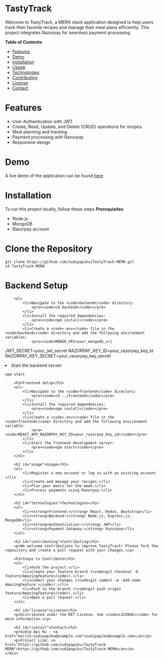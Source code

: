 # TastyTrack
Welcome to TastyTrack, a MERN stack application designed to help users track their favorite recipes and manage their meal plans efficiently. This project integrates Razorpay for seamless payment processing.

**Table of Contents**
<ul>
    <li><a href="#features">Features</a></li>
    <li><a href="#demo">Demo</a></li>
    <li><a href="#installation">Installation</a></li>
    <li><a href="#usage">Usage</a></li>
    <li><a href="#technologies">Technologies</a></li>
    <li><a href="#contributing">Contributing</a></li>
    <li><a href="#license">License</a></li>
    <li><a href="#contact">Contact</a></li>
</ul>

# Features
<ul>
    <li>User Authentication with JWT</li>
    <li>Create, Read, Update, and Delete (CRUD) operations for recipes</li>
    <li>Meal planning and tracking</li>
    <li>Payment processing with Razorpay</li>
    <li>Responsive design</li>
</ul>

# Demo
A live demo of the application can be found <a href="#">here</a>

# Installation

To run this project locally, follow these steps
**Prerequisites**
<ul>
    <li>Node.js</li>
    <li>MongoDB</li>
    <li>Razorpay account</li>
</ul>

# Clone the Repository
<pre><code>git clone https://github.com/sudipapiku/TastyTrack-MERN.git
cd TastyTrack-MERN</code></pre>

# Backend Setup
        <ol>
            <li>Navigate to the <code>backend</code> directory:
                <pre><code>cd backend</code></pre>
            </li>
            <li>Install the required dependencies:
                <pre><code>npm install</code></pre>
            </li>
            <li>Create a <code>.env</code> file in the <code>backend</code> directory and add the following environment variables:
                <pre><code>MONGO_URI=your_mongodb_uri
JWT_SECRET=your_jwt_secret
RAZORPAY_KEY_ID=your_razorpay_key_id
RAZORPAY_KEY_SECRET=your_razorpay_key_secret</code></pre>
            </li>
            <li>Start the backend server:
                <pre><code>npm start</code></pre>
            </li>
        </ol>

        <h3>Frontend Setup</h3>
        <ol>
            <li>Navigate to the <code>frontend</code> directory:
                <pre><code>cd ../frontend</code></pre>
            </li>
            <li>Install the required dependencies:
                <pre><code>npm install</code></pre>
            </li>
            <li>Create a <code>.env</code> file in the <code>frontend</code> directory and add the following environment variable:
                <pre><code>REACT_APP_RAZORPAY_KEY_ID=your_razorpay_key_id</code></pre>
            </li>
            <li>Start the frontend development server:
                <pre><code>npm start</code></pre>
            </li>
        </ol>

        <h2 id="usage">Usage</h2>
        <ol>
            <li>Register a new account or log in with an existing account.</li>
            <li>Create and manage your recipes.</li>
            <li>Plan your meals for the week.</li>
            <li>Process payments using Razorpay.</li>
        </ol>

        <h2 id="technologies">Technologies</h2>
        <ul>
            <li><strong>Frontend:</strong> React, Redux, Bootstrap</li>
            <li><strong>Backend:</strong> Node.js, Express.js, MongoDB</li>
            <li><strong>Authentication:</strong> JWT</li>
            <li><strong>Payment Gateway:</strong> Razorpay</li>
        </ul>

        <h2 id="contributing">Contributing</h2>
        <p>We welcome contributions to improve TastyTrack! Please fork the repository and create a pull request with your changes.</p>

        <h3>Steps to Contribute</h3>
        <ol>
            <li>Fork the project.</li>
            <li>Create your feature branch (<code>git checkout -b feature/AmazingFeature</code>).</li>
            <li>Commit your changes (<code>git commit -m 'Add some AmazingFeature'</code>).</li>
            <li>Push to the branch (<code>git push origin feature/AmazingFeature</code>).</li>
            <li>Open a pull request.</li>
        </ol>

        <h2 id="license">License</h2>
        <p>Distributed under the MIT License. See <code>LICENSE</code> for more information.</p>

        <h2 id="contact">Contact</h2>
        <p>Sudip Api Ku - <a href="mailto:sudipapiku@example.com">sudipapiku@example.com</a></p>
        <p>Project Link: <a href="https://github.com/sudipapiku/TastyTrack-MERN">https://github.com/sudipapiku/TastyTrack-MERN</a></p>
    </div>
</body>
</html>
